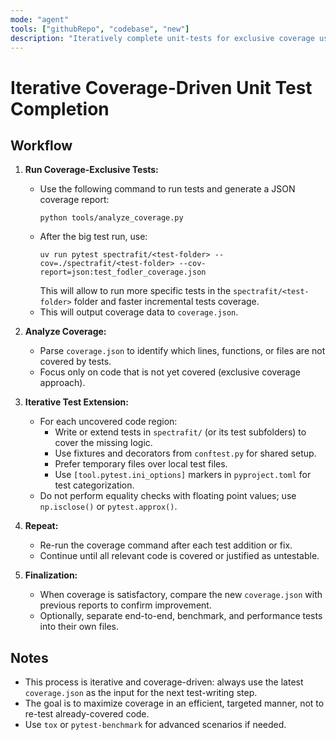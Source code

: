```yaml
---
mode: "agent"
tools: ["githubRepo", "codebase", "new"]
description: "Iteratively complete unit-tests for exclusive coverage using pytest and JSON coverage reports."
---
```


# Iterative Coverage-Driven Unit Test Completion

## Workflow

1. **Run Coverage-Exclusive Tests:**

   - Use the following command to run tests and generate a JSON coverage report:
     ```shell
     python tools/analyze_coverage.py
     ```
   - After the big test run, use:
     ```shell
     uv run pytest spectrafit/<test-folder> --cov=./spectrafit/<test-folder> --cov-report=json:test_fodler_coverage.json
     ```
     This will allow to run more specific tests in the `spectrafit/<test-folder>` folder and faster incremental tests coverage.
   - This will output coverage data to `coverage.json`.

2. **Analyze Coverage:**

   - Parse `coverage.json` to identify which lines, functions, or files are not covered by tests.
   - Focus only on code that is not yet covered (exclusive coverage approach).

3. **Iterative Test Extension:**

   - For each uncovered code region:
     - Write or extend tests in `spectrafit/` (or its test subfolders) to cover the missing logic.
     - Use fixtures and decorators from `conftest.py` for shared setup.
     - Prefer temporary files over local test files.
     - Use `[tool.pytest.ini_options]` markers in `pyproject.toml` for test categorization.
   - Do not perform equality checks with floating point values; use `np.isclose()` or `pytest.approx()`.

4. **Repeat:**

   - Re-run the coverage command after each test addition or fix.
   - Continue until all relevant code is covered or justified as untestable.

5. **Finalization:**
   - When coverage is satisfactory, compare the new `coverage.json` with previous reports to confirm improvement.
   - Optionally, separate end-to-end, benchmark, and performance tests into their own files.

## Notes

- This process is iterative and coverage-driven: always use the latest `coverage.json` as the input for the next test-writing step.
- The goal is to maximize coverage in an efficient, targeted manner, not to re-test already-covered code.
- Use `tox` or `pytest-benchmark` for advanced scenarios if needed.
